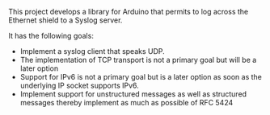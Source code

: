 This project develops a library for Arduino that permits to log across the Ethernet shield to a Syslog server.

It has the following goals:

  * Implement a syslog client that speaks UDP.
  * The implementation of TCP transport is not a primary goal but will be a later option
  * Support for IPv6 is not a primary goal but is a later option as soon as the underlying IP socket supports IPv6.
  * Implement support for unstructured messages as well as structured messages thereby implement as much as possible of RFC 5424